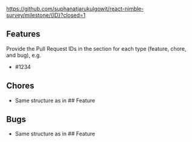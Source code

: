 https://github.com/suphanatjarukulgowit/react-nimble-survey/milestone/{ID}?closed=1

## Features

Provide the Pull Request IDs in the section for each type (feature, chore, and bug), e.g.

- #1234

## Chores
- Same structure as in ## Feature

## Bugs
- Same structure as in ## Feature
